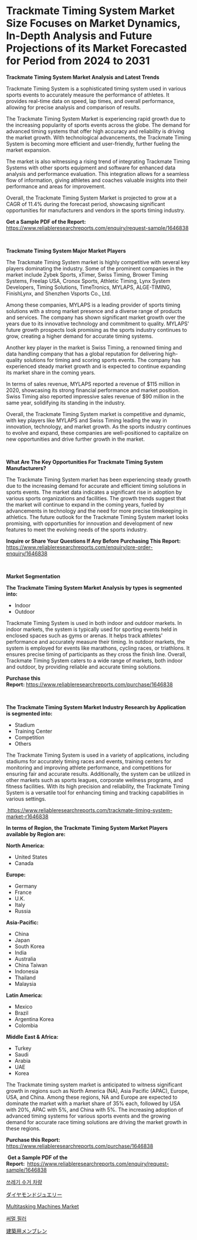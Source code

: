 <p><h1>Trackmate Timing System Market Size Focuses on Market Dynamics, In-Depth Analysis and Future Projections of its Market Forecasted for Period from 2024 to 2031</h1></p><p><strong>Trackmate Timing System Market Analysis and Latest Trends</strong></p>
<p><p>Trackmate Timing System is a sophisticated timing system used in various sports events to accurately measure the performance of athletes. It provides real-time data on speed, lap times, and overall performance, allowing for precise analysis and comparison of results.</p><p>The Trackmate Timing System Market is experiencing rapid growth due to the increasing popularity of sports events across the globe. The demand for advanced timing systems that offer high accuracy and reliability is driving the market growth. With technological advancements, the Trackmate Timing System is becoming more efficient and user-friendly, further fueling the market expansion.</p><p>The market is also witnessing a rising trend of integrating Trackmate Timing Systems with other sports equipment and software for enhanced data analysis and performance evaluation. This integration allows for a seamless flow of information, giving athletes and coaches valuable insights into their performance and areas for improvement.</p><p>Overall, the Trackmate Timing System Market is projected to grow at a CAGR of 11.4% during the forecast period, showcasing significant opportunities for manufacturers and vendors in the sports timing industry.</p></p>
<p><strong>Get a Sample PDF of the Report:&nbsp;</strong> <a href="https://www.reliableresearchreports.com/enquiry/request-sample/1646838">https://www.reliableresearchreports.com/enquiry/request-sample/1646838</a></p>
<p>&nbsp;</p>
<p><strong>Trackmate Timing System Major Market Players</strong></p>
<p><p>The Trackmate Timing System market is highly competitive with several key players dominating the industry. Some of the prominent companies in the market include Zybek Sports, xTimer, Swiss Timing, Brower Timing Systems, Freelap USA, Cronox Sports, Athletic Timing, Lynx System Developers, Timing Solutions, TimeTronics, MYLAPS, ALGE-TIMING, FinishLynx, and Shenzhen Vsports Co., Ltd.</p><p>Among these companies, MYLAPS is a leading provider of sports timing solutions with a strong market presence and a diverse range of products and services. The company has shown significant market growth over the years due to its innovative technology and commitment to quality. MYLAPS' future growth prospects look promising as the sports industry continues to grow, creating a higher demand for accurate timing systems.</p><p>Another key player in the market is Swiss Timing, a renowned timing and data handling company that has a global reputation for delivering high-quality solutions for timing and scoring sports events. The company has experienced steady market growth and is expected to continue expanding its market share in the coming years.</p><p>In terms of sales revenue, MYLAPS reported a revenue of $115 million in 2020, showcasing its strong financial performance and market position. Swiss Timing also reported impressive sales revenue of $90 million in the same year, solidifying its standing in the industry.</p><p>Overall, the Trackmate Timing System market is competitive and dynamic, with key players like MYLAPS and Swiss Timing leading the way in innovation, technology, and market growth. As the sports industry continues to evolve and expand, these companies are well-positioned to capitalize on new opportunities and drive further growth in the market.</p></p>
<p>&nbsp;</p>
<p><strong>What Are The Key Opportunities For Trackmate Timing System Manufacturers?</strong></p>
<p><p>The Trackmate Timing System market has been experiencing steady growth due to the increasing demand for accurate and efficient timing solutions in sports events. The market data indicates a significant rise in adoption by various sports organizations and facilities. The growth trends suggest that the market will continue to expand in the coming years, fueled by advancements in technology and the need for more precise timekeeping in athletics. The future outlook for the Trackmate Timing System market looks promising, with opportunities for innovation and development of new features to meet the evolving needs of the sports industry.</p></p>
<p><strong>Inquire or Share Your Questions If Any Before Purchasing This Report:</strong> <a href="https://www.reliableresearchreports.com/enquiry/pre-order-enquiry/1646838">https://www.reliableresearchreports.com/enquiry/pre-order-enquiry/1646838</a></p>
<p>&nbsp;</p>
<p><strong>Market Segmentation</strong></p>
<p><strong>The Trackmate Timing System Market Analysis by types is segmented into:</strong></p>
<p><ul><li>Indoor</li><li>Outdoor</li></ul></p>
<p><p>Trackmate Timing System is used in both indoor and outdoor markets. In indoor markets, the system is typically used for sporting events held in enclosed spaces such as gyms or arenas. It helps track athletes' performance and accurately measure their timing. In outdoor markets, the system is employed for events like marathons, cycling races, or triathlons. It ensures precise timing of participants as they cross the finish line. Overall, Trackmate Timing System caters to a wide range of markets, both indoor and outdoor, by providing reliable and accurate timing solutions.</p></p>
<p><strong>Purchase this Report:&nbsp;</strong><a href="https://www.reliableresearchreports.com/purchase/1646838">https://www.reliableresearchreports.com/purchase/1646838</a></p>
<p>&nbsp;</p>
<p><strong>The Trackmate Timing System Market Industry Research by Application is segmented into:</strong></p>
<p><ul><li>Stadium</li><li>Training Center</li><li>Competition</li><li>Others</li></ul></p>
<p><p>The Trackmate Timing System is used in a variety of applications, including stadiums for accurately timing races and events, training centers for monitoring and improving athlete performance, and competitions for ensuring fair and accurate results. Additionally, the system can be utilized in other markets such as sports leagues, corporate wellness programs, and fitness facilities. With its high precision and reliability, the Trackmate Timing System is a versatile tool for enhancing timing and tracking capabilities in various settings.</p></p>
<p><a href="https://www.reliableresearchreports.com/trackmate-timing-system-market-r1646838">&nbsp;https://www.reliableresearchreports.com/trackmate-timing-system-market-r1646838</a></p>
<p><strong>In terms of Region, the Trackmate Timing System Market Players available by Region are:</strong></p>
<p>
    <p> <strong> North America: </strong>
        <ul>
            <li>United States</li>
            <li>Canada</li>
        </ul>
        </p> 
    <p> <strong> Europe: </strong>
        <ul>
            <li>Germany</li>
            <li>France</li>
            <li>U.K.</li>
            <li>Italy</li>
            <li>Russia</li>
        </ul>
        </p> 
    <p> <strong> Asia-Pacific: </strong>
        <ul>
            <li>China</li>
            <li>Japan</li>
            <li>South Korea</li>
            <li>India</li>
            <li>Australia</li>
            <li>China Taiwan</li>
            <li>Indonesia</li>
            <li>Thailand</li>
            <li>Malaysia</li>
        </ul>
        </p> 
    <p> <strong> Latin America: </strong>
        <ul>
            <li>Mexico</li>
            <li>Brazil</li>
            <li>Argentina Korea</li>
            <li>Colombia</li>
        </ul>
        </p> 
    <p> <strong> Middle East & Africa: </strong>
        <ul>
            <li>Turkey</li>
            <li>Saudi</li>
            <li>Arabia</li>
            <li>UAE</li>
            <li>Korea</li>
        </ul>
    </p>
    </p>
<p><p>The Trackmate timing system market is anticipated to witness significant growth in regions such as North America (NA), Asia Pacific (APAC), Europe, USA, and China. Among these regions, NA and Europe are expected to dominate the market with a market share of 35% each, followed by USA with 20%, APAC with 5%, and China with 5%. The increasing adoption of advanced timing systems for various sports events and the growing demand for accurate race timing solutions are driving the market growth in these regions.</p></p>
<p><strong>Purchase this Report: </strong><a href="https://www.reliableresearchreports.com/purchase/1646838">https://www.reliableresearchreports.com/purchase/1646838</a></p>
<p>&nbsp;<strong>Get a Sample PDF of the Report:&nbsp;&nbsp;</strong><a href="https://www.reliableresearchreports.com/enquiry/request-sample/1646838">https://www.reliableresearchreports.com/enquiry/request-sample/1646838</a></p>
<p><strong></strong></p>
<p><p><a href="https://github.com/vseigx30c9a1j/Market-Research-Report-List-1/blob/main/324949134905.md">쓰레기 수거 차량</a></p><p><a href="https://github.com/EstelWisozk1/Market-Research-Report-List-1/blob/main/290958738363.md">ダイヤモンドジュエリー</a></p><p><a href="https://github.com/NorbertYates/Market-Research-Report-List-4/blob/main/multitasking-machines-market.md">Multitasking Machines Market</a></p><p><a href="https://github.com/plelbej847484502/Market-Research-Report-List-1/blob/main/610877634904.md">써멀 필러</a></p><p><a href="https://github.com/andym141978/Market-Research-Report-List-1/blob/main/451432038364.md">建築用メンブレン</a></p></p>